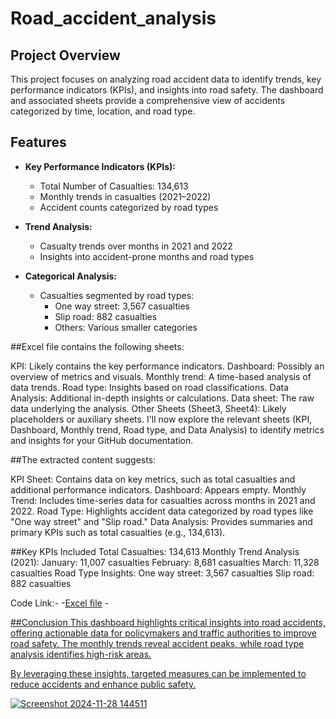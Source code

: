 # Road_accident_analysis
## Project Overview
This project focuses on analyzing road accident data to identify trends, key performance indicators (KPIs), and insights into road safety. The dashboard and associated sheets provide a comprehensive view of accidents categorized by time, location, and road type.
## Features
- **Key Performance Indicators (KPIs):**
  - Total Number of Casualties: 134,613
  - Monthly trends in casualties (2021–2022)
  - Accident counts categorized by road types
  
- **Trend Analysis:**
  - Casualty trends over months in 2021 and 2022
  - Insights into accident-prone months and road types

- **Categorical Analysis:**
  - Casualties segmented by road types:
    - One way street: 3,567 casualties
    - Slip road: 882 casualties
    - Others: Various smaller categories

##Excel file contains the following sheets:

KPI: Likely contains the key performance indicators.
Dashboard: Possibly an overview of metrics and visuals.
Monthly trend: A time-based analysis of data trends.
Road type: Insights based on road classifications.
Data Analysis: Additional in-depth insights or calculations.
Data sheet: The raw data underlying the analysis.
Other Sheets (Sheet3, Sheet4): Likely placeholders or auxiliary sheets.
I'll now explore the relevant sheets (KPI, Dashboard, Monthly trend, Road type, and Data Analysis) to identify metrics and insights for your GitHub documentation. ​​

##The extracted content suggests:

KPI Sheet: Contains data on key metrics, such as total casualties and additional performance indicators.
Dashboard: Appears empty.
Monthly Trend: Includes time-series data for casualties across months in 2021 and 2022.
Road Type: Highlights accident data categorized by road types like "One way street" and "Slip road."
Data Analysis: Provides summaries and primary KPIs such as total casualties (e.g., 134,613).

##Key KPIs Included
Total Casualties: 134,613
Monthly Trend Analysis (2021):
   January: 11,007 casualties
   February: 8,681 casualties
   March: 11,328 casualties
Road Type Insights:
   One way street: 3,567 casualties
   Slip road: 882 casualties


Code Link:-
-<a href="https://1drv.ms/x/c/41a402b5a0aac67b/EaRN2TcbTAxFgFg6gL-M750B7ZXLoR_1YqyPLOF9R_B_WA?e=zel1fN">Excel file</a>
-<a href="C:\Users\nagav\OneDrive\Desktop\excel\Road Accident Data.xlsx">

##Conclusion
This dashboard highlights critical insights into road accidents, offering actionable data for policymakers and traffic authorities to improve road safety. The monthly trends reveal accident peaks, while road type analysis identifies high-risk areas.

By leveraging these insights, targeted measures can be implemented to reduce accidents and enhance public safety.


![Screenshot 2024-11-28 144511](https://github.com/user-attachments/assets/2856cd86-7bf2-4575-bac8-8a6c1d0653b0)








